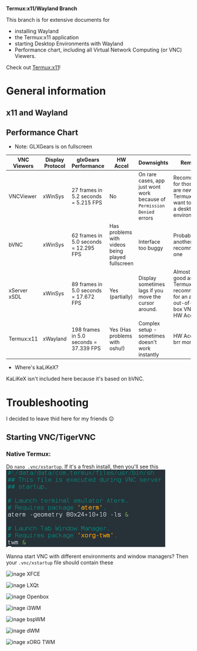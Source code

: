 **Termux:x11/Wayland Branch**

This branch is for extensive documents for
- installing Wayland
- the Termux:x11 application
- starting Desktop Environments with Wayland
- Performance chart, including all Virtual Network Computing (or VNC) Viewers.


Check out [Termux:x11](https://github.com/termux/termux-x11)!


# General information
## x11 and Wayland
## Performance Chart
- Note: GLXGears is on fullscreen

|VNC Viewers|Display Protocol|glxGears Performance|HW Accel|Downsights|Remarks|
|-----------------|------|---|---|-----|-----|
|VNCViewer|xWinSys|27 frames in 5.2 seconds =  5.215 FPS|No|On rare cases, app just wont work because of `Permission Denied` errors|Recommended for those who are new to Termux and want to set up a desktop environment|
|bVNC|xWinSys|62 frames in 5.0 seconds = 12.295 FPS|Has problems with videos being played fullscreen|Interface too buggy|Probably another recommended one|
|xServer xSDL|xWinSys|89 frames in 5.0 seconds = 17.672 FPS|Yes (partially)|Display sometimes lags if you move the cursor around.|Almost as good as Termux:x11, recommended for an almost out-of-the-box VNC with HW Accel|
|Termux:x11|xWayland|198 frames in 5.0 seconds = 37.339 FPS|Yes (Has problems with oshu!)|Complex setup - sometimes doesn't work instantly|HW Accel go brr moment?|

- Where's kaLiKeX?

KaLiKeX isn't included here because it's based on bVNC.

# Troubleshooting
I decided to leave thid here for my friends 😉
## Starting VNC/TigerVNC
### Native Termux:
Do `nano .vnc/xstartup`. If it's a fresh install, then you'll see this
![image](./images/fresh-xstartup.png)

Wanna start VNC with different environments and window managers? Then your `.vnc/xstartup` file should contain these

![inage](.images/xfce.png)
XFCE

![inage](.images/lxqt.png)
LXQt

![inage](.images/openbox.png)
Openbox

![inage](.images/i3.png)
i3WM

![inage](.images/bspwm.png)
bspWM

![inage](.images/dwm.png)
dWM

![inage](.images/xorgtwm.png)
xORG TWM
